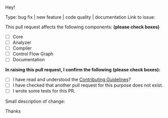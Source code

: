 
Hey!

Type: bug fix | new feature | code quality | documentation
Link to issue:

This pull request affects the following components: **(please check boxes)**

* [ ] Core
* [ ] Analyzer
* [ ] Compiler
* [ ] Control Flow Graph
* [ ] Documentation

**In raising this pull request, I confirm the following (please check boxes):**

- [ ] I have read and understood the [Contributing Guidelines](/.github/CONTRIBUTING.md)?
- [ ] I have checked that another pull request for this purpose does not exist.
- [ ] I wrote some tests for this PR.

Small description of change:

Thanks
